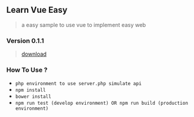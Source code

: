 ## Learn Vue Easy

> a easy sample to use vue to implement easy web

### Version 0.1.1

> [download](https://github.com/TIGERB/easy-vue/releases/tag/v0.1.1)

### How To Use ?

* `php environment to use server.php simulate api`
* `npm install`
* `bower install`
* `npm run test (develop environment) OR npm run build (production environment)`
